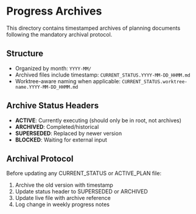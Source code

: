 # Progress Archives

This directory contains timestamped archives of planning documents following the mandatory archival protocol.

## Structure
- Organized by month: `YYYY-MM/`
- Archived files include timestamp: `CURRENT_STATUS.YYYY-MM-DD_HHMM.md`
- Worktree-aware naming when applicable: `CURRENT_STATUS.worktree-name.YYYY-MM-DD_HHMM.md`

## Archive Status Headers
- **ACTIVE**: Currently executing (should only be in root, not archives)
- **ARCHIVED**: Completed/historical
- **SUPERSEDED**: Replaced by newer version
- **BLOCKED**: Waiting for external input

## Archival Protocol
Before updating any CURRENT_STATUS or ACTIVE_PLAN file:
1. Archive the old version with timestamp
2. Update status header to SUPERSEDED or ARCHIVED
3. Update live file with archive reference
4. Log change in weekly progress notes
